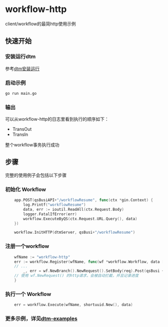 # workflow-http
client/workflow的最简http使用示例

## 快速开始

### 安装运行dtm

参考[dtm安装运行](https://dtm.pub/guide/install.html)

### 启动示例

``` bash
go run main.go
```

### 输出

可以从workflow-http的日志里看到执行的顺序如下：

- TransOut
- TransIn

整个workflow事务执行成功

## 步骤
完整的使用例子会包括以下步骤

### 初始化 Workflow
``` Go
	app.POST(qsBusiAPI+"/workflowResume", func(ctx *gin.Context) {
		log.Printf("workflowResume")
		data, err := ioutil.ReadAll(ctx.Request.Body)
		logger.FatalIfError(err)
		workflow.ExecuteByQS(ctx.Request.URL.Query(), data)
	})

	workflow.InitHTTP(dtmServer, qsBusi+"/workflowResume")
```

### 注册一个workflow
``` Go
	wfName := "workflow-http"
	err := workflow.Register(wfName, func(wf *workflow.Workflow, data []byte) error {
	// ...
		_, err = wf.NewBranch().NewRequest().SetBody(req).Post(qsBusi + "/TransOut")
	// 使用 wf.NewRequest() 的http请求，会被自动拦截，并且记录进度
	}
```

### 执行一个 Workflow
``` Go
	err = workflow.Execute(wfName, shortuuid.New(), data)
```

### 更多示例，详见[dtm-examples](https://github.com/dtm-labs/dtm-examples)
